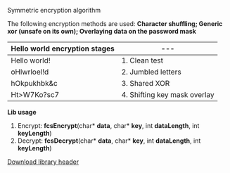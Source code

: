 Symmetric encryption algorithm

The following encryption methods are used: **Character shuffling; Generic xor (unsafe on its own); Overlaying data on the password mask**

|Hello world encryption stages| --- |
|----|----|
|Hello world!| 1. Clean test |
|oHlwrloel!d| 2. Jumbled letters |
|hOkpukhbk&c| 3. Shared XOR |
|Ht>W7Ko?sc7| 4. Shifting key mask overlay |

**Lib usage**
  1. Encrypt: **fcsEncrypt**(char* **data**, char* **key**, int **dataLength**, int **keyLength**)
  2. Decrypt: **fcsDecrypt**(char* **data**, char* **key**, int **dataLength**, int **keyLength**)

[Download library header](https://github.com/xotnet/FCS/releases/latest/download/fcs.h)

